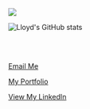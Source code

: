 
<a href="https://github.com/lbarnes86/lbarnes86">
  <img align="center" src="https://github-readme-stats.vercel.app/api/top-langs/?username=lbarnes86&show=java,html,css,tex&title_color=57A6FF&text_color=c9cacc&icon_color=2bbc8a&bg_color=0D1116&border_color=57A6FF&langs_count=3" />
</a>


![Lloyd's GitHub stats](https://github-readme-stats.vercel.app/api?username=lbarnes86&show_icons=true&theme=tokyonight&hide=issues)


<br>
<br>


<a href="mailto:barnes.lloyd86@gmail.com">Email Me</a>

<a href="https://lbarnes86.github.io/react-portfolio/">My Portfolio</a>

<a href="https://www.linkedin.com/in/lloyd-barnes-ii/">View My LinkedIn</a>
